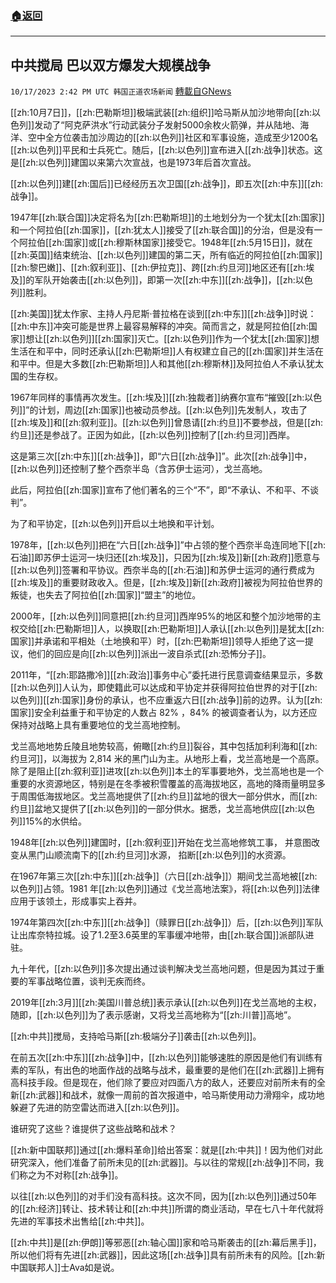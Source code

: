 ###  [:house:返回](README.md)
---


## 中共搅局 巴以双方爆发大规模战争
`10/17/2023 2:42 PM UTC 韩国正道农场新闻` [轉載自GNews](https://gnews.org/articles/1845578)

[[zh:10月7日]]，[[zh:巴勒斯坦]]极端武装[[zh:组织]]哈马斯从加沙地带向[[zh:以色列]]发动了“阿克萨洪水”行动武装分子发射5000余枚火箭弹，并从陆地、海洋、空中全方位袭击加沙周边的[[zh:以色列]]社区和军事设施，造成至少1200名[[zh:以色列]]平民和士兵死亡。随后，[[zh:以色列]]宣布进入[[zh:战争]]状态。这是[[zh:以色列]]建国以来第六次宣战，也是1973年后首次宣战。

  

[[zh:以色列]]建[[zh:国后]]已经经历五次卫国[[zh:战争]]，即五次[[zh:中东]][[zh:战争]]。

  

1947年[[zh:联合国]]决定将名为[[zh:巴勒斯坦]]的土地划分为一个犹太[[zh:国家]]和一个阿拉伯[[zh:国家]]，[[zh:犹太人]]接受了[[zh:联合国]]的分治，但是没有一个阿拉伯[[zh:国家]]或[[zh:穆斯林国家]]接受它。1948年[[zh:5月15日]]，就在[[zh:英国]]结束统治、[[zh:以色列]]建国的第二天，所有临近的阿拉伯[[zh:国家]][[zh:黎巴嫩]]、[[zh:叙利亚]]、[[zh:伊拉克]]、跨[[zh:约旦河]]地区还有[[zh:埃及]]的军队开始袭击[[zh:以色列]]，即第一次[[zh:中东]][[zh:战争]]，[[zh:以色列]]胜利。

  

[[zh:美国]]犹太作家、主持人丹尼斯·普拉格在谈到[[zh:中东]][[zh:战争]]时说：[[zh:中东]]冲突可能是世界上最容易解释的冲突。简而言之，就是阿拉伯[[zh:国家]]想让[[zh:以色列]][[zh:国家]]灭亡。[[zh:以色列]]作为一个犹太[[zh:国家]]想生活在和平中，同时还承认[[zh:巴勒斯坦]]人有权建立自己的[[zh:国家]]并生活在和平中。但是大多数[[zh:巴勒斯坦]]人和其他[[zh:穆斯林]]及阿拉伯人不承认犹太国的生存权。

  

1967年同样的事情再次发生。[[zh:埃及]][[zh:独裁者]]纳赛尔宣布“摧毁[[zh:以色列]]”的计划，周边[[zh:国家]]也被动员参战。[[zh:以色列]]先发制人，攻击了[[zh:埃及]]和[[zh:叙利亚]]。[[zh:以色列]]曾恳请[[zh:约旦]]不要参战，但是[[zh:约旦]]还是参战了。正因为如此，[[zh:以色列]]控制了[[zh:约旦河]]西岸。

这是第三次[[zh:中东]][[zh:战争]]，即“六日[[zh:战争]]”。此次[[zh:战争]]中，[[zh:以色列]]还控制了整个西奈半岛（含苏伊士运河），戈兰高地。

  

此后，阿拉伯[[zh:国家]]宣布了他们著名的三个“不”，即“不承认、不和平、不谈判”。

  

为了和平协定，[[zh:以色列]]开启以土地换和平计划。

  

1978年，[[zh:以色列]]把在“六日[[zh:战争]]”中占领的整个西奈半岛连同地下[[zh:石油]]即苏伊士运河一块归还[[zh:埃及]]，只因为[[zh:埃及]]新[[zh:政府]]愿意与[[zh:以色列]]签署和平协议。西奈半岛的[[zh:石油]]和苏伊士运河的通行费成为[[zh:埃及]]的重要财政收入。但是，[[zh:埃及]]新[[zh:政府]]被视为阿拉伯世界的叛徒，也失去了阿拉伯[[zh:国家]]“盟主”的地位。

  

2000年，[[zh:以色列]]同意把[[zh:约旦河]]西岸95%的地区和整个加沙地带的主权交给[[zh:巴勒斯坦]]人，以换取[[zh:巴勒斯坦]]人承认[[zh:以色列]]是犹太[[zh:国家]]并承诺和平相处（土地换和平）时，[[zh:巴勒斯坦]]领导人拒绝了这一提议，他们的回应是向[[zh:以色列]]派出一波自杀式[[zh:恐怖分子]]。

  

2011年，“[[zh:耶路撒冷]][[zh:政治]]事务中心”委托进行民意调查结果显示，多数[[zh:以色列]]人认为，即使籍此可以达成和平协定并获得阿拉伯世界的对于[[zh:以色列]][[zh:国家]]身份的承认，也不应重返六日[[zh:战争]]前的边界。认为[[zh:国家]]安全利益重于和平协定的人数占 82% ，84% 的被调查者认为，以方还应保持对战略上具有重要地位的戈兰高地控制。

  

戈兰高地地势丘陵且地势较高，俯瞰[[zh:约旦]]裂谷，其中包括加利利海和[[zh:约旦河]]，以海拔为 2,814 米的黑门山为主。从地形上看，戈兰高地是一个高原。除了是阻止[[zh:叙利亚]]进攻[[zh:以色列]]本土的军事要地外，戈兰高地也是一个重要的水资源地区，特别是在冬季被积雪覆盖的高海拔地区，高地的降雨量明显多于周围低海拔地区。戈兰高地提供了[[zh:约旦]]盆地的很大一部分供水，而[[zh:约旦]]盆地又提供了[[zh:以色列]]的一部分供水。据悉，戈兰高地供应[[zh:以色列]]15%的水供给。

  

1948年[[zh:以色列]]建国时，[[zh:叙利亚]]开始在戈兰高地修筑工事， 并意图改变从黑门山顺流南下的[[zh:约旦河]]水源， 掐断[[zh:以色列]]的水资源。

在1967年第三次[[zh:中东]][[zh:战争]]（六日[[zh:战争]]）期间戈兰高地被[[zh:以色列]]占领。1981 年[[zh:以色列]]通过《戈兰高地法案》，将[[zh:以色列]]法律应用于该领土，形成事实上吞并。

1974年第四次[[zh:中东]][[zh:战争]]（赎罪日[[zh:战争]]）后，[[zh:以色列]]军队让出库奈特拉城。设了1.2至3.6英里的军事缓冲地带，由[[zh:联合国]]派部队进驻。

九十年代，[[zh:以色列]]多次提出通过谈判解决戈兰高地问题，但是因为其过于重要的军事战略位置，谈判无疾而终。

2019年[[zh:3月]][[zh:美国川普总统]]表示承认[[zh:以色列]]在戈兰高地的主权，随即，[[zh:以色列]]为了表示感谢，又将戈兰高地称为“[[zh:川普]]高地”。

  

[[zh:中共]]搅局，支持哈马斯[[zh:极端分子]]袭击[[zh:以色列]]。

  

在前五次[[zh:中东]][[zh:战争]]中，[[zh:以色列]]能够速胜的原因是他们有训练有素的军队，有出色的地面作战的战略与战术，最重要的是他们在[[zh:武器]]上拥有高科技手段。但是现在，他们除了要应对四面八方的敌人，还要应对前所未有的全新[[zh:武器]]和战术，就像一周前的首次报道中，哈马斯使用动力滑翔伞，成功地躲避了先进的防空雷达而进入[[zh:以色列]]。

  

谁研究了这些？谁提供了这些战略和战术？

[[zh:新中国联邦]]通过[[zh:爆料革命]]给出答案：就是[[zh:中共]]！因为他们对此研究深入，他们准备了前所未见的[[zh:武器]]。与以往的常规[[zh:战争]]不同，我们称之为不对称[[zh:战争]]。

以往[[zh:以色列]]的对手们没有高科技。这次不同，因为[[zh:以色列]]通过50年的[[zh:经济]]转让、技术转让和[[zh:中共]]所谓的商业活动，早在七八十年代就将先进的军事技术出售给[[zh:中共]]。

[[zh:中共]]是[[zh:伊朗]]等邪恶[[zh:轴心国]]家和哈马斯袭击的[[zh:幕后黑手]]，所以他们将有先进[[zh:武器]]，因此这场[[zh:战争]]具有前所未有的风险。[[zh:新中国联邦人]]士Ava如是说。
